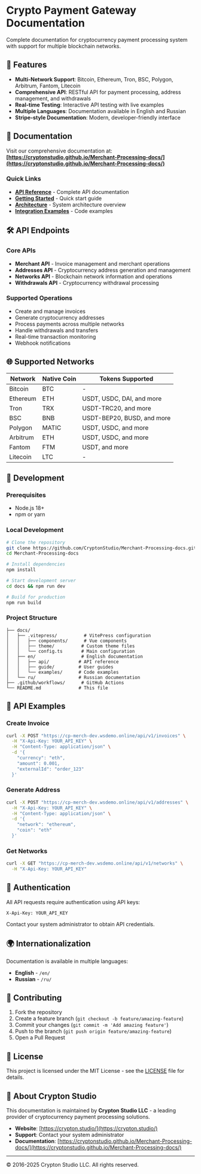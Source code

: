 # Crypto Payment Gateway Documentation

Complete documentation for cryptocurrency payment processing system with support for multiple blockchain networks.

## 🚀 Features

- **Multi-Network Support**: Bitcoin, Ethereum, Tron, BSC, Polygon, Arbitrum, Fantom, Litecoin
- **Comprehensive API**: RESTful API for payment processing, address management, and withdrawals
- **Real-time Testing**: Interactive API testing with live examples
- **Multiple Languages**: Documentation available in English and Russian
- **Stripe-style Documentation**: Modern, developer-friendly interface

## 📖 Documentation

Visit our comprehensive documentation at: **[https://cryptonstudio.github.io/Merchant-Processing-docs/](https://cryptonstudio.github.io/Merchant-Processing-docs/)**

### Quick Links

- **[API Reference](https://cryptonstudio.github.io/Merchant-Processing-docs/en/api/overview)** - Complete API documentation
- **[Getting Started](https://cryptonstudio.github.io/Merchant-Processing-docs/en/guide/introduction)** - Quick start guide
- **[Architecture](https://cryptonstudio.github.io/Merchant-Processing-docs/en/guide/architecture)** - System architecture overview
- **[Integration Examples](https://cryptonstudio.github.io/Merchant-Processing-docs/en/examples/basic-usage)** - Code examples

## 🛠 API Endpoints

### Core APIs
- **Merchant API** - Invoice management and merchant operations
- **Addresses API** - Cryptocurrency address generation and management
- **Networks API** - Blockchain network information and operations
- **Withdrawals API** - Cryptocurrency withdrawal processing

### Supported Operations
- Create and manage invoices
- Generate cryptocurrency addresses
- Process payments across multiple networks
- Handle withdrawals and transfers
- Real-time transaction monitoring
- Webhook notifications

## 🌐 Supported Networks

| Network | Native Coin | Tokens Supported |
|---------|-------------|------------------|
| Bitcoin | BTC | - |
| Ethereum | ETH | USDT, USDC, DAI, and more |
| Tron | TRX | USDT-TRC20, and more |
| BSC | BNB | USDT-BEP20, BUSD, and more |
| Polygon | MATIC | USDT, USDC, and more |
| Arbitrum | ETH | USDT, USDC, and more |
| Fantom | FTM | USDT, and more |
| Litecoin | LTC | - |

## 🔧 Development

### Prerequisites
- Node.js 18+
- npm or yarn

### Local Development

```bash
# Clone the repository
git clone https://github.com/CryptonStudio/Merchant-Processing-docs.git
cd Merchant-Processing-docs

# Install dependencies
npm install

# Start development server
cd docs && npm run dev

# Build for production
npm run build
```

### Project Structure

```
├── docs/
│   ├── .vitepress/          # VitePress configuration
│   │   ├── components/      # Vue components
│   │   ├── theme/          # Custom theme files
│   │   └── config.ts       # Main configuration
│   ├── en/                 # English documentation
│   │   ├── api/           # API reference
│   │   ├── guide/         # User guides
│   │   └── examples/      # Code examples
│   └── ru/                # Russian documentation
├── .github/workflows/      # GitHub Actions
└── README.md              # This file
```

## 📝 API Examples

### Create Invoice

```bash
curl -X POST "https://cp-merch-dev.wsdemo.online/api/v1/invoices" \
  -H "X-Api-Key: YOUR_API_KEY" \
  -H "Content-Type: application/json" \
  -d '{
    "currency": "eth",
    "amount": 0.001,
    "externalId": "order_123"
  }'
```

### Generate Address

```bash
curl -X POST "https://cp-merch-dev.wsdemo.online/api/v1/addresses" \
  -H "X-Api-Key: YOUR_API_KEY" \
  -H "Content-Type: application/json" \
  -d '{
    "network": "ethereum",
    "coin": "eth"
  }'
```

### Get Networks

```bash
curl -X GET "https://cp-merch-dev.wsdemo.online/api/v1/networks" \
  -H "X-Api-Key: YOUR_API_KEY"
```

## 🔐 Authentication

All API requests require authentication using API keys:

```
X-Api-Key: YOUR_API_KEY
```

Contact your system administrator to obtain API credentials.

## 🌍 Internationalization

Documentation is available in multiple languages:

- **English** - `/en/`
- **Russian** - `/ru/`

## 🤝 Contributing

1. Fork the repository
2. Create a feature branch (`git checkout -b feature/amazing-feature`)
3. Commit your changes (`git commit -m 'Add amazing feature'`)
4. Push to the branch (`git push origin feature/amazing-feature`)
5. Open a Pull Request

## 📄 License

This project is licensed under the MIT License - see the [LICENSE](LICENSE) file for details.

## 🏢 About Crypton Studio

This documentation is maintained by **Crypton Studio LLC** - a leading provider of cryptocurrency payment processing solutions.

- **Website**: [https://crypton.studio/](https://crypton.studio/)
- **Support**: Contact your system administrator
- **Documentation**: [https://cryptonstudio.github.io/Merchant-Processing-docs/](https://cryptonstudio.github.io/Merchant-Processing-docs/)

---

© 2016-2025 Crypton Studio LLC. All rights reserved.